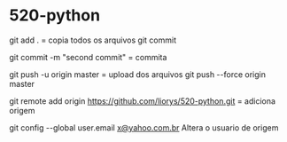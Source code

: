 
# 520-python
git add . = copia todos os arquivos
git commit

git commit -m "second commit" = commita

git push -u origin master = upload dos arquivos
git push --force origin master

git remote add origin https://github.com/liorys/520-python.git = adiciona origem

git config --global user.email x@yahoo.com.br
Altera o usuario de origem
